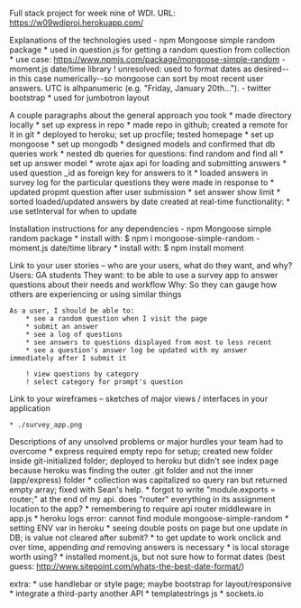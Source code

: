 Full stack project for week nine of WDI.
URL: https://w09wdiproj.herokuapp.com/


Explanations of the technologies used
    - npm Mongoose simple random package
        * used in question.js for getting a random question from collection
        * use case: https://www.npmjs.com/package/mongoose-simple-random
    - moment.js date/time library
        ! unresolved: used to format dates as desired--in this case numerically--so mongoose can sort by most recent user answers. UTC is alhpanumeric (e.g. "Friday, January 20th...").
    - twitter bootstrap
        * used for jumbotron layout

A couple paragraphs about the general approach you took
    * made directory locally
    * set up express in repo
    * made repo in github; created a remote for it in git
    * deployed to heroku; set up procfile; tested homepage
    * set up mongoose
    * set up mongodb
    * designed models and confirmed that db queries work
    * nested db queries for questions: find random and find all
    * set up answer model
    * wrote ajax api for loading and submitting answers
    * used question _id as foreign key for answers to it
    * loaded answers in survey log for the particular questions they were made in response to
    * updated propmt question after user submission
    * set answer show limit
    * sorted loaded/updated answers by date created at
    real-time functionality:
    * use setInterval for when to update 

Installation instructions for any dependencies
    - npm Mongoose simple random package
        * install with: $ npm i mongoose-simple-random
    - moment.js date/time library
        * install with: $ npm install moment

Link to your user stories – who are your users, what do they want, and why?
    Users: GA students
    They want: to be able to use a survey app to answer questions about their needs and workflow
    Why: So they can gauge how others are experiencing or using similar things

    As a user, I should be able to: 
        * see a random question when I visit the page
        * submit an answer
        * see a log of questions 
        * see answers to questions displayed from most to less recent 
        * see a question's answer log be updated with my answer immediately after I submit it
    
        ! view questions by category
        ! select category for prompt's question

Link to your wireframes – sketches of major views / interfaces in your application

    * ./survey_app.png

Descriptions of any unsolved problems or major hurdles your team had to overcome
    * express required empty repo for setup; created new folder inside git-initialized folder; deployed to heroku but didn't see index page because heroku was finding the outer .git folder and not the inner (app/express) folder
    * collection was capitalized so query ran but returned empty array; fixed with Sean's help. 
    * forgot to write "module.exports = router;" at the end of my api. does "router" everything in its assignment location to the app?
    * remembering to require api router middleware in app.js
    * heroku logs error: cannot find module mongoose-simple-random
    * setting ENV var in heroku
    * seeing double posts on page but one update in DB; is value not cleared after submit?
    * to get update to work onclick and over time, appending _and_ removing answers is necessary
    * is local storage worth using?
    * installed moment.js, but not sure how to format dates (best guess: http://www.sitepoint.com/whats-the-best-date-format/)

 extra:
    * use handlebar or style page; maybe bootstrap for layout/responsive
    * integrate a third-party another API
    * templatestrings js
    * sockets.io



